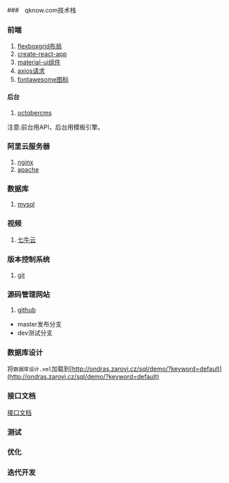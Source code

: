 ###　qknow.com技术栈


### 前端
1. [flexboxgrid布局](https://github.com/kristoferjoseph/flexboxgrid)
2. [create-react-app](https://github.com/facebookincubator/create-react-app)
3. [material-ui组件](https://github.com/callemall/material-ui)  
4. [axios请求](https://github.com/mzabriskie/axios)
5. [fontawesome图标](http://fontawesome.io/)

#### 后台
1. [octobercms](http://octobercms.com/)

注意:前台用API，后台用模板引擎。



### 阿里云服务器
1. [nginx](http://nginx.org/)
2. [apache](http://www.apache.org/)



### 数据库
1. [mysql](https://www.mysql.com/)

### 视频
1. [七牛云](http://www.qiniu.com/)

### 版本控制系统
1. [git](https://git-scm.com/)


### 源码管理网站
1. [github](https://github.com/)
  * master发布分支
  * dev测试分支

### 数据库设计

将`数据库设计.xml`加载到[http://ondras.zarovi.cz/sql/demo/?keyword=default](http://ondras.zarovi.cz/sql/demo/?keyword=default)

### 接口文档
[接口文档](http://www.easyapi.com/qknow)

### 测试
### 优化
### 迭代开发
